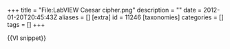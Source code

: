 +++
title = "File:LabVIEW Caesar cipher.png"
description = ""
date = 2012-01-20T20:45:43Z
aliases = []
[extra]
id = 11246
[taxonomies]
categories = []
tags = []
+++

{{VI snippet}}
